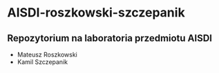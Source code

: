 # AISDI-roszkowski-szczepanik

## Repozytorium na laboratoria przedmiotu AISDI

- Mateusz Roszkowski
- Kamil Szczepanik